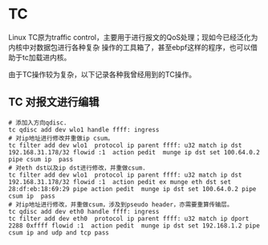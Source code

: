 # TC

Linux TC原为traffic control，主要用于进行报文的QoS处理；现如今已经泛化为内核中对数据包进行各种复杂
操作的工具箱了，甚至ebpf这样的程序，也可以借助于tc加载进内核。

由于TC操作较为复杂，以下记录各种我曾经用到的TC操作。

## TC 对报文进行编辑

```
# 添加入方向qdisc.
tc qdisc add dev wlo1 handle ffff: ingress
# 对ip地址进行修改并重做ip csum。
tc filter add dev wlo1  protocol ip parent ffff: u32 match ip dst 192.168.31.178/32 flowid :1  action pedit  munge ip dst set 100.64.0.2 pipe csum ip  pass
# 对eth dst以及ip dst进行修改，并重做csum.
tc filter add dev wlo1  protocol ip parent ffff: u32 match ip dst 192.168.31.178/32 flowid :1  action pedit ex munge eth dst set 28:df:eb:18:69:29 pipe action pedit  munge ip dst set 100.64.0.2 pipe csum ip  pass
# 对ip地址进行修改，并重做csum，涉及到pseudo header，亦需要重算传输层。
tc qdisc add dev eth0 handle ffff: ingress
tc filter add dev eth0  protocol ip parent ffff: u32 match ip dport 2288 0xffff flowid :1  action pedit  munge ip dst set 192.168.1.2 pipe csum ip and udp and tcp pass

```


